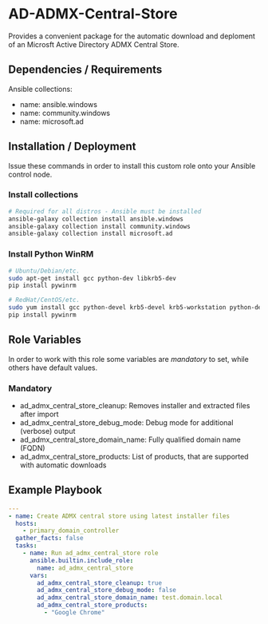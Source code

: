 # AD-ADMX-Central-Store

Provides a convenient package for the automatic download and deploment of an Microsft Active Directory ADMX Central Store.

## Dependencies / Requirements

Ansible collections:

- name: ansible.windows
- name: community.windows
- name: microsoft.ad

## Installation / Deployment

Issue these commands in order to install this custom role onto your Ansible control node.

### Install collections

```bash
# Required for all distros - Ansible must be installed
ansible-galaxy collection install ansible.windows
ansible-galaxy collection install community.windows
ansible-galaxy collection install microsoft.ad
```

### Install Python WinRM

```bash
# Ubuntu/Debian/etc.
sudo apt-get install gcc python-dev libkrb5-dev
pip install pywinrm

# RedHat/CentOS/etc.
sudo yum install gcc python-devel krb5-devel krb5-workstation python-devel
pip install pywinrm
```

## Role Variables

In order to work with this role some variables are *mandatory* to set, while others have default values.

### Mandatory

- ad_admx_central_store_cleanup: Removes installer and extracted files after import
- ad_admx_central_store_debug_mode: Debug mode for additional (verbose) output
- ad_admx_central_store_domain_name: Fully qualified domain name (FQDN)
- ad_admx_central_store_products: List of products, that are supported with automatic downloads

## Example Playbook

```yaml
---
- name: Create ADMX central store using latest installer files
  hosts:
    - primary_domain_controller
  gather_facts: false
  tasks:
    - name: Run ad_admx_central_store role
      ansible.builtin.include_role:
        name: ad_admx_central_store
      vars:
        ad_admx_central_store_cleanup: true
        ad_admx_central_store_debug_mode: false
        ad_admx_central_store_domain_name: test.domain.local
        ad_admx_central_store_products:
          - "Google Chrome"
```
